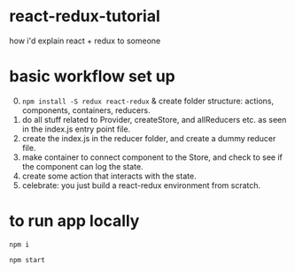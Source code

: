 # react-redux-tutorial

how i'd explain react + redux to someone


# basic workflow set up

0. `npm install -S redux react-redux` & create folder structure: actions, components, containers, reducers.
1. do all stuff related to Provider, createStore, and allReducers etc. as seen in the index.js entry point file.
2. create the index.js in the reducer folder, and create a dummy reducer file.
3. make container to connect component to the Store, and check to see if the component can log the state.
4. create some action that interacts with the state.
5. celebrate: you just build a react-redux environment from scratch.

# to run app locally

`npm i`

`npm start`

